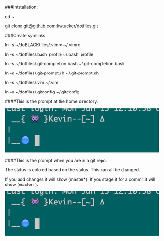 ###Intstallation:

  cd ~
  
  git clone git@github.com:kwtucker/dotfiles.git
  

###Create symlinks

  ln -s ~/doBLACKtfiles/.vimrc ~/.vimrc
  
  ln -s ~/dotfiles/.bash_profile ~/.bash_profile
  
  ln -s ~/dotfiles/.git-completion.bash ~/.git-completion.bash
  
  ln -s ~/dotfiles/.git-prompt.sh ~/.git-prompt.sh
  
  ln -s ~/dotfiles/.vim ~/.vim
  
  ln -s ~/dotfiles/.gitconfig ~/.gitconfig


####This is the prompt at the home directory.

![Image of Prompt](https://github.com/kwtucker/dotfiles/blob/master/bashPrompt/myPrompt.png)




####This is the prompt when you are in a git repo.

The status is colored based on the status. This can all be changed.

If you add changes it will show (master*). If you stage it for a commit it will show (master+). 

![Image of PromptGit](https://github.com/kwtucker/dotfiles/blob/master/bashPrompt/myPrompt.png)


